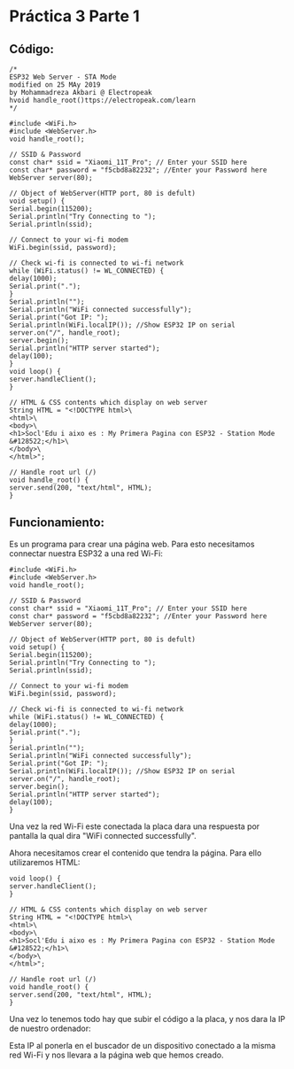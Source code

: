 # Práctica 3 Parte 1

## Código:
```
/*
ESP32 Web Server - STA Mode
modified on 25 MAy 2019
by Mohammadreza Akbari @ Electropeak
hvoid handle_root()ttps://electropeak.com/learn
*/

#include <WiFi.h>
#include <WebServer.h>
void handle_root();

// SSID & Password
const char* ssid = "Xiaomi_11T_Pro"; // Enter your SSID here
const char* password = "f5cbd8a82232"; //Enter your Password here
WebServer server(80);

// Object of WebServer(HTTP port, 80 is defult)
void setup() {
Serial.begin(115200);
Serial.println("Try Connecting to ");
Serial.println(ssid);

// Connect to your wi-fi modem
WiFi.begin(ssid, password);

// Check wi-fi is connected to wi-fi network
while (WiFi.status() != WL_CONNECTED) {
delay(1000);
Serial.print(".");
}
Serial.println("");
Serial.println("WiFi connected successfully");
Serial.print("Got IP: ");
Serial.println(WiFi.localIP()); //Show ESP32 IP on serial
server.on("/", handle_root);
server.begin();
Serial.println("HTTP server started");
delay(100);
}
void loop() {
server.handleClient();
}

// HTML & CSS contents which display on web server
String HTML = "<!DOCTYPE html>\
<html>\
<body>\
<h1>Socl'Edu i aixo es : My Primera Pagina con ESP32 - Station Mode &#128522;</h1>\
</body>\
</html>";

// Handle root url (/)
void handle_root() {
server.send(200, "text/html", HTML);
}
```

## Funcionamiento:
Es un programa para crear una página web. Para esto necesitamos connectar nuestra ESP32 a una red Wi-Fi:

```
#include <WiFi.h>
#include <WebServer.h>
void handle_root();

// SSID & Password
const char* ssid = "Xiaomi_11T_Pro"; // Enter your SSID here
const char* password = "f5cbd8a82232"; //Enter your Password here
WebServer server(80);

// Object of WebServer(HTTP port, 80 is defult)
void setup() {
Serial.begin(115200);
Serial.println("Try Connecting to ");
Serial.println(ssid);

// Connect to your wi-fi modem
WiFi.begin(ssid, password);

// Check wi-fi is connected to wi-fi network
while (WiFi.status() != WL_CONNECTED) {
delay(1000);
Serial.print(".");
}
Serial.println("");
Serial.println("WiFi connected successfully");
Serial.print("Got IP: ");
Serial.println(WiFi.localIP()); //Show ESP32 IP on serial
server.on("/", handle_root);
server.begin();
Serial.println("HTTP server started");
delay(100);
}
```
Una vez la red Wi-Fi este conectada la placa dara una respuesta por pantalla la qual dira "WiFi connected successfully".

Ahora necesitamos crear el contenido que tendra la página. Para ello utilizaremos HTML:
```
void loop() {
server.handleClient();
}

// HTML & CSS contents which display on web server
String HTML = "<!DOCTYPE html>\
<html>\
<body>\
<h1>Socl'Edu i aixo es : My Primera Pagina con ESP32 - Station Mode &#128522;</h1>\
</body>\
</html>";

// Handle root url (/)
void handle_root() {
server.send(200, "text/html", HTML);
}
```

Una vez lo tenemos todo hay que subir el código a la placa, y nos dara la IP de nuestro ordenador:

Esta IP al ponerla en el buscador de un dispositivo conectado a la misma red Wi-Fi y  nos llevara a la página web que hemos creado.
